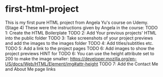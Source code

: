 # first-html-project
This is my first pure HTML project from Angela Yu's course on Udemy. (Stage 4)
These were the instructions given by Angela in the course:
TODO 1: Create the HTML Boilerplate
TODO 2: Add Your previous projects' HTML into the public folder
TODO 3: Take screenshots of your project previews and add the images to the images folder
TODO 4: Add titles/subtitles etc.
TODO 5: Add a link to the project pages
TODO 6: Add images to show the project previews
HINT for TODO 6: You can use the height attribute set to 200 to make the image smaller:
https://developer.mozilla.org/en-US/docs/Web/HTML/Element/img#attr-height
TODO 7: Add the Contact Me and About Me page links
